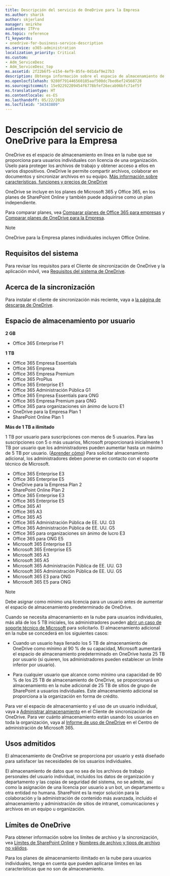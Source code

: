 ```yaml
---
title: Descripción del servicio de OneDrive para la Empresa
ms.author: sharik
author: skjerland
manager: mnirkhe
audience: ITPro
ms.topic: reference
f1_keywords:
- onedrive-for-business-service-description
ms.service: o365-administration
localization_priority: Critical
ms.custom:
- Adm_ServiceDesc
- Adm_ServiceDesc_top
ms.assetid: 2f22b6f5-e154-4ef9-85fe-0d1daf9e27b3
description: Obtenga información sobre el espacio de almacenamiento de OneDrive que se proporciona en cada plan de suscripción.
ms.openlocfilehash: 9280f791446560185aaf500dc7bed6ef24568728
ms.sourcegitcommit: 15e92292209454f6778bfef26ecab96bfc71ef5f
ms.translationtype: HT
ms.contentlocale: es-ES
ms.lasthandoff: 05/22/2019
ms.locfileid: "34343809"
---
```

# <a name="onedrive-for-business-service-description"></a>Descripción del servicio de OneDrive para la Empresa

OneDrive es el espacio de almacenamiento en línea en la nube que se proporciona para usuarios individuales con licencia de una organización. Úselo para proteger los archivos de trabajo y obtener acceso a ellos en varios dispositivos. OneDrive le permite compartir archivos, colaborar en documentos y sincronizar archivos en su equipo. [Más información sobre características, funciones y precios de OneDrive](https://go.microsoft.com/fwlink/?linkid=850345) 
  
OneDrive se incluye en los planes de Microsoft 365 y Office 365, en los planes de SharePoint Online y también puede adquirirse como un plan independiente. 
    
Para comparar planes, vea [Comparar planes de Office 365 para empresas](https://go.microsoft.com/fwlink/?linkid=799177) y [Comparar planes de OneDrive para la Empresa](https://products.office.com/es-ES/onedrive-for-business/compare-onedrive-for-business-plans). 
  
> [!NOTE]
> OneDrive para la Empresa planes individuales incluyen Office Online. 
  
## <a name="system-requirements"></a>Requisitos del sistema

Para revisar los requisitos para el Cliente de sincronización de OneDrive y la aplicación móvil, vea [Requisitos del sistema de OneDrive](https://go.microsoft.com/fwlink/?linkid=837584).
  
## <a name="about-sync"></a>Acerca de la sincronización

Para instalar el cliente de sincronización más reciente, vaya a [la página de descarga de OneDrive](https://onedrive.live.com/about/download/). 
  
## <a name="storage-space-per-user"></a>Espacio de almacenamiento por usuario

**2 GB**

- Office 365 Enterprise F1

**1 TB**

- Office 365 Empresa Essentials
- Office 365 Empresa
- Office 365 Empresa Premium
- Office 365 ProPlus
- Office 365 Enterprise E1
- Office 365 Administración Pública G1
- Office 365 Empresa Essentials para ONG
- Office 365 Empresa Premium para ONG
- Office 365 para organizaciones sin ánimo de lucro E1
- OneDrive para la Empresa Plan 1
- SharePoint Online Plan 1

**Más de 1 TB a ilimitado**
 
1 TB por usuario para suscripciones con menos de 5 usuarios. Para las suscripciones con 5 o más usuarios, Microsoft proporcionará inicialmente 1 TB por usuario que los administradores pueden aumentar hasta un máximo de 5 TB por usuario. ([Aprender cómo](/onedrive/set-default-storage-space)) Para solicitar almacenamiento adicional, los administradores deben ponerse en contacto con el soporte técnico de Microsoft. 

- Office 365 Enterprise E3
- Office 365 Enterprise E5
- OneDrive para la Empresa Plan 2
- SharePoint Online Plan 2
- Office 365 Enterprise E3
- Office 365 Enterprise E5
- Office 365 A1
- Office 365 A3
- Office 365 A5
- Office 365 Administración Pública de EE. UU. G3
- Office 365 Administración Pública de EE. UU. G5
- Office 365 para organizaciones sin ánimo de lucro E3 
- Office 365 para ONG E5 
- Microsoft 365 Enterprise E3
- Microsoft 365 Enterprise E5
- Microsoft 365 A3
- Microsoft 365 A5
- Microsoft 365 Administración Pública de EE. UU. G3
- Microsoft 365 Administración Pública de EE. UU. G5
- Microsoft 365 E3 para ONG
- Microsoft 365 E5 para ONG

  
> [!NOTE]
> Debe asignar como mínimo una licencia para un usuario antes de aumentar el espacio de almacenamiento predeterminado de OneDrive. 
  
Cuando se necesita almacenamiento en la nube para usuarios individuales, más allá de los 5 TB iniciales, los administradores pueden [abrir un caso de soporte técnico de Microsoft](https://go.microsoft.com/fwlink/?linkid=869559) para solicitarlo. El almacenamiento adicional en la nube se concederá en los siguientes casos: 
  
- Cuando un usuario haya llenado los 5 TB de almacenamiento de OneDrive como mínimo al 90 % de su capacidad, Microsoft aumentará el espacio de almacenamiento predeterminado en OneDrive hasta 25 TB por usuario (si quieren, los administradores pueden establecer un límite inferior por usuario). 
    
- Para cualquier usuario que alcance como mínimo una capacidad de 90 % de los 25 TB de almacenamiento de OneDrive, se proporcionará un almacenamiento en la nube adicional de 25 TB de sitios de grupo de SharePoint a usuarios individuales. Este almacenamiento adicional se proporciona a la organización en forma de crédito.
    
Para ver el espacio de almacenamiento y el uso de un usuario individual, vaya a [Administrar almacenamiento](https://support.office.com/article/31519161-059C-4764-B6F8-F5CD29F7FE68) en el Cliente de sincronización de OneDrive. Para ver cuánto almacenamiento están usando los usuarios en toda la organización, vaya al [Informe de uso de OneDrive](/office365/admin/activity-reports/onedrive-for-business-usage) en el Centro de administración de Microsoft 365. 
   
## <a name="supported-uses"></a>Usos admitidos

El almacenamiento de OneDrive se proporciona por usuario y está diseñado para satisfacer las necesidades de los usuarios individuales.
  
El almacenamiento de datos que no sea de los archivos de trabajo personales del usuario individual, incluidos los datos de organización y departamento y las copias de seguridad del sistema, no se admite, así como la asignación de una licencia por usuario a un bot, un departamento u otra entidad no humana. SharePoint es la mejor solución para la colaboración y la administración de contenido más avanzada, incluido el almacenamiento y administración de sitios de intranet, comunicaciones y archivos en un equipo u organización.
  
## <a name="onedrive-limits"></a>Límites de OneDrive

Para obtener información sobre los límites de archivo y la sincronización, vea [Límites de SharePoint Online](/office365/servicedescriptions/sharepoint-online-service-description/sharepoint-online-limits) y [Nombres de archivo y tipos de archivo no válidos](https://support.office.com/article/64883a5d-228e-48f5-b3d2-eb39e07630fa).
  
Para los planes de almacenamiento ilimitado en la nube para usuarios individuales, tenga en cuenta que pueden aplicarse límites en las características que no son de almacenamiento. 
  

